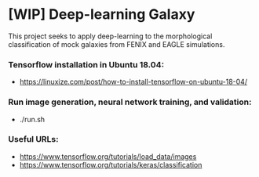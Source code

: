 # [WIP] Deep-learning Galaxy 

This project seeks to apply deep-learning to the morphological classification of mock galaxies from FENIX and EAGLE simulations.

### Tensorflow installation in Ubuntu 18.04: 
- https://linuxize.com/post/how-to-install-tensorflow-on-ubuntu-18-04/

### Run image generation, neural network training, and validation:
- ./run.sh

### Useful URLs: 
- https://www.tensorflow.org/tutorials/load_data/images
- https://www.tensorflow.org/tutorials/keras/classification

